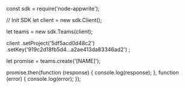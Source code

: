 const sdk = require('node-appwrite');

// Init SDK
let client = new sdk.Client();

let teams = new sdk.Teams(client);

client
    .setProject('5df5acd0d48c2')
    .setKey('919c2d18fb5d4...a2ae413da83346ad2')
;

let promise = teams.create('[NAME]');

promise.then(function (response) {
    console.log(response);
}, function (error) {
    console.log(error);
});
